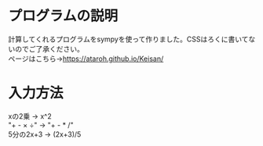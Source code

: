# プログラムの説明
計算してくれるプログラムをsympyを使って作りました。CSSはろくに書いてないのでご了承ください。  
ページはこちら→https://ataroh.github.io/Keisan/  
  
# 入力方法
xの2乗 → x^2  
"+ - × ÷" → "+ - * /"  
5分の2x+3 → (2x+3)/5
